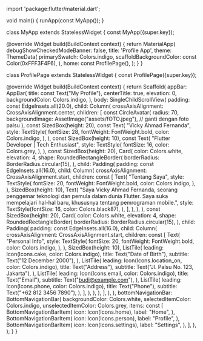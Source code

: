 import 'package:flutter/material.dart';

void main() {
  runApp(const MyApp());
}

class MyApp extends StatelessWidget {
  const MyApp({super.key});

  @override
  Widget build(BuildContext context) {
    return MaterialApp(
      debugShowCheckedModeBanner: false,
      title: 'Profile App',
      theme: ThemeData(
        primarySwatch: Colors.indigo,
        scaffoldBackgroundColor: const Color(0xFFF3F4F6),
      ),
      home: const ProfilePage(),
    );
  }
}

class ProfilePage extends StatelessWidget {
  const ProfilePage({super.key});

  @override
  Widget build(BuildContext context) {
    return Scaffold(
      appBar: AppBar(
        title: const Text("My Profile"),
        centerTitle: true,
        elevation: 0,
        backgroundColor: Colors.indigo,
      ),
      body: SingleChildScrollView(
        padding: const EdgeInsets.all(20.0),
        child: Column(
          crossAxisAlignment: CrossAxisAlignment.center,
          children: [
            const CircleAvatar(
              radius: 70,
              backgroundImage: AssetImage("assets/fOTO.jpeg"), // ganti dengan foto palsu
            ),
            const SizedBox(height: 20),
            const Text(
              "Vicky Ahmad Fernanda",
              style: TextStyle(
                fontSize: 28,
                fontWeight: FontWeight.bold,
                color: Colors.indigo,
              ),
            ),
            const SizedBox(height: 10),
            const Text(
              "Flutter Developer | Tech Enthusiast",
              style: TextStyle(
                fontSize: 16,
                color: Colors.grey,
              ),
            ),
            const SizedBox(height: 20),
            Card(
              color: Colors.white,
              elevation: 4,
              shape: RoundedRectangleBorder(
                borderRadius: BorderRadius.circular(15),
              ),
              child: Padding(
                padding: const EdgeInsets.all(16.0),
                child: Column(
                  crossAxisAlignment: CrossAxisAlignment.start,
                  children: const [
                    Text(
                      "Tentang Saya",
                      style: TextStyle(
                        fontSize: 20,
                        fontWeight: FontWeight.bold,
                        color: Colors.indigo,
                      ),
                    ),
                    SizedBox(height: 10),
                    Text(
                      "Saya Vicky Ahmad Fernanda, seorang penggemar teknologi dan pemula dalam dunia Flutter. Saya suka mempelajari hal-hal baru, khususnya tentang pemrograman mobile.",
                      style: TextStyle(fontSize: 16, color: Colors.black87),
                    ),
                  ],
                ),
              ),
            ),
            const SizedBox(height: 20),
            Card(
              color: Colors.white,
              elevation: 4,
              shape: RoundedRectangleBorder(
                borderRadius: BorderRadius.circular(15),
              ),
              child: Padding(
                padding: const EdgeInsets.all(16.0),
                child: Column(
                  crossAxisAlignment: CrossAxisAlignment.start,
                  children: const [
                    Text(
                      "Personal Info",
                      style: TextStyle(
                        fontSize: 20,
                        fontWeight: FontWeight.bold,
                        color: Colors.indigo,
                      ),
                    ),
                    SizedBox(height: 10),
                    ListTile(
                      leading: Icon(Icons.cake, color: Colors.indigo),
                      title: Text("Date of Birth"),
                      subtitle: Text("12 December 2000"),
                    ),
                    ListTile(
                      leading: Icon(Icons.location_on, color: Colors.indigo),
                      title: Text("Address"),
                      subtitle: Text("Jl. Palsu No. 123, Jakarta"),
                    ),
                    ListTile(
                      leading: Icon(Icons.email, color: Colors.indigo),
                      title: Text("Email"),
                      subtitle: Text("budi@example.com"),
                    ),
                    ListTile(
                      leading: Icon(Icons.phone, color: Colors.indigo),
                      title: Text("Phone"),
                      subtitle: Text("+62 812 3456 7890"),
                    ),
                  ],
                ),
              ),
            ),
          ],
        ),
      ),
      bottomNavigationBar: BottomNavigationBar(
        backgroundColor: Colors.white,
        selectedItemColor: Colors.indigo,
        unselectedItemColor: Colors.grey,
        items: const [
          BottomNavigationBarItem(
            icon: Icon(Icons.home),
            label: "Home",
          ),
          BottomNavigationBarItem(
            icon: Icon(Icons.person),
            label: "Profile",
          ),
          BottomNavigationBarItem(
            icon: Icon(Icons.settings),
            label: "Settings",
          ),
        ],
      ),
    );
  }
}

